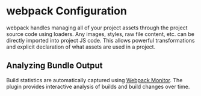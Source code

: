 # webpack Configuration
webpack handles managing all of your project assets through the project source code
using loaders. Any images, styles, raw file content, etc. can be directly imported
into project JS code. This allows powerful transformations and explicit declaration
of what assets are used in a project.

## Analyzing Bundle Output

Build statistics are automatically captured using [Webpack Monitor][]. The plugin
provides interactive analysis of builds and build changes over time.

<!-- Links -->
[Webpack Monitor]: https://github.com/webpackmonitor/webpackmonitor

<!--
- webpack (webpack.config.js)
  - Copy (/public index.html, favicon.ico)
  - Output (/build)


* An exported function will be called with an env defined with the `--env` option:
 * ```sh
 * webpack --env=production
 * ```


* The returned configuration object has the following shape:
 * ```json
 * {
 *   entry: {},
 *   output: {},
 *   devtool: '',
 *   resolve: {},
 *   module: {
 *     rules: []
 *   },
 *   plugins: [],
 *   // Production env only
 *   bail: true,
 *   performance: {},
 *   // Development env only
 *   devServer: {}
 * }
 * ```
-->
